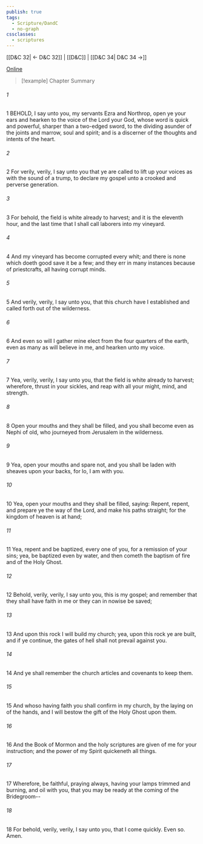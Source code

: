 ```yaml
---
publish: true
tags:
  - Scripture/DandC
  - no-graph
cssclasses:
  - scriptures
---
```

[[D&C 32| ← D&C 32]] | [[D&C]] | [[D&C 34| D&C 34 →]]

[Online](https://churchofjesuschrist.org/study/scriptures/dc-testament/dc/33?lang=eng)

>[!example] Chapter Summary
>
###### 1
1 BEHOLD, I say unto you, my servants Ezra and Northrop, open ye your ears and hearken to the voice of the Lord your God, whose word is quick and powerful, sharper than a two-edged sword, to the dividing asunder of the joints and marrow, soul and spirit; and is a discerner of the thoughts and intents of the heart.
###### 2
2 For verily, verily, I say unto you that ye are called to lift up your voices as with the sound of a trump, to declare my gospel unto a crooked and perverse generation.
###### 3
3 For behold, the field is white already to harvest; and it is the eleventh hour, and the last time that I shall call laborers into my vineyard.
###### 4
4 And my vineyard has become corrupted every whit; and there is none which doeth good save it be a few; and they err in many instances because of priestcrafts, all having corrupt minds.
###### 5
5 And verily, verily, I say unto you, that this church have I established and called forth out of the wilderness.
###### 6
6 And even so will I gather mine elect from the four quarters of the earth, even as many as will believe in me, and hearken unto my voice.
###### 7
7 Yea, verily, verily, I say unto you, that the field is white already to harvest; wherefore, thrust in your sickles, and reap with all your might, mind, and strength.
###### 8
8 Open your mouths and they shall be filled, and you shall become even as Nephi of old, who journeyed from Jerusalem in the wilderness.
###### 9
9 Yea, open your mouths and spare not, and you shall be laden with sheaves upon your backs, for lo, I am with you.
###### 10
10 Yea, open your mouths and they shall be filled, saying: Repent, repent, and prepare ye the way of the Lord, and make his paths straight; for the kingdom of heaven is at hand;
###### 11
11 Yea, repent and be baptized, every one of you, for a remission of your sins; yea, be baptized even by water, and then cometh the baptism of fire and of the Holy Ghost.
###### 12
12 Behold, verily, verily, I say unto you, this is my gospel; and remember that they shall have faith in me or they can in nowise be saved;
###### 13
13 And upon this rock I will build my church; yea, upon this rock ye are built, and if ye continue, the gates of hell shall not prevail against you.
###### 14
14 And ye shall remember the church articles and covenants to keep them.
###### 15
15 And whoso having faith you shall confirm in my church, by the laying on of the hands, and I will bestow the gift of the Holy Ghost upon them.
###### 16
16 And the Book of Mormon and the holy scriptures are given of me for your instruction; and the power of my Spirit quickeneth all things.
###### 17
17 Wherefore, be faithful, praying always, having your lamps trimmed and burning, and oil with you, that you may be ready at the coming of the Bridegroom--
###### 18
18 For behold, verily, verily, I say unto you, that I come quickly. Even so. Amen.




